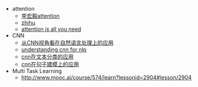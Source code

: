 - attention
    - [李宏毅attention](https://www.bilibili.com/video/av9770302/?p=8)
    - [zhihu](https://zhuanlan.zhihu.com/p/31547842)
    - [attention is all you need](https://kexue.fm/archives/4765/)
- CNN
    - [从CNN视角看在自然语言处理上的应用](https://zhuanlan.zhihu.com/p/30268946)
    - [understanding cnn for nlp](http://www.wildml.com/2015/11/understanding-convolutional-neural-networks-for-nlp/)
    - [cnn在文本分类的应用]()
    - [cnn在句子建模上的应用](http://www.jeyzhang.com/cnn-apply-on-modelling-sentence.html)
- Multi Task Learning
    - http://www.mooc.ai/course/574/learn?lessonid=2904#lesson/2904